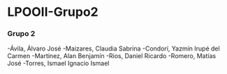 # LPOOII-Grupo2
### Grupo 2
-Ávila, Álvaro José
-Maizares, Claudia Sabrina
-Condorí, Yazmín Irupé del Carmen
-Martinez, Alan Benjamín
-Rios, Daniel Ricardo
-Romero, Matías José
-Torres, Ismael Ignacio Ismael


